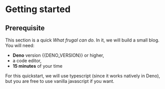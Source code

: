 # Getting started

## Prerequisite

This section is a quick _What frugal can do_. In it, we will build a small blog. You will need:

- **Deno** version {{DENO_VERSION}} or higher,
- a code editor,
- **15 minutes** of your time

For this quickstart, we will use typescript (since it works natively in Deno), but you are free to use vanilla javascript if you want.
